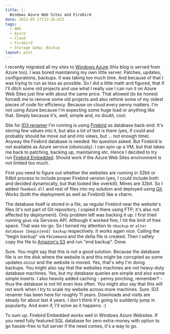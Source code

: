```yaml
---
title: |-
  Windows Azure Web Sites and Firebird
date: 2013-05-27T13:26:03Z
tags:
  - AWS
  - Azure
  - Cloud
  - Firebird
  - Storage &amp; Backup
layout: post
---
```

I recently migrated all my sites to [Windows Azure][1] (this blog is served from Azure too). I was bored maintaining my own little server. Patches, updates, configurations, backups. It was taking too much time. And because of that I was trying to run as less as possible. So I did a little math and figured, that if I'll ditch some old projects and use what I really use I can run it on Azure Web Sites just fine with about the same price. That allowed (to be honest forced) me to remove some old projects and also rethink some of my oldest pieces of code for efficiency. Because on cloud every penny matters. I'm not using Azure because I'm expecting some huge load or anything like that. Simply because it's, well, simple and, no doubt, cool.

<!-- excerpt -->

Site for [ID3 renamer][2] I'm running is using [Firebird][3] as database back-end. It's storing few values into it, but also a lot of text is there (yes, if could and probably should be move out and into views, but ... not enough time). Anyway the Firebird database is needed. No question asked. But Firebird is not available as Azure service (obviously). I can spin up a VM, but that takes me back to patching, backing up, maintaining etc. Hence I decided to try run [Firebird Embedded][4]. Should work if the Azure Web Sites environment is not limited too much.

First you need to figure out whether the websites are running in 32bit or 64bit process to include proper Firebird version (yes, I could include both and decided dynamically, but that looked like overkill). Mines are 32bit. So I added `fbembed.dll` and rest of files into my solution and deployed using [Git][5]. Works (both the deployment as well as Firebird) like a charm.

The database itself is stored in a file, as regular Firebird near the website's files (it's not part of Git repository, I copied it there using FTP; it's also not affected by deployment). Only problem left was backing it up. I first tried running `gbak` via Services API. Although it worked fine, I hit the limit of free space. That was no-go. So I turned my attention to `nbackup` or `alter database [begin|end] backup` respectively. It works again nice. Calling the "begin backup" via `FbCommand` and the delta file is created. Then I safely copy the file to [Amazon's S3][6] and run "end backup". Done.

Sure. You might say that this is not a good solution. Because the database file is on the disk where the website is and this might be corrupted as some updates occur and the website is moved. Yes, that's why I'm doing backups. You might also say that the websites machines are not heavy-duty database machines. Yes, but my database queries are simple and also some simple inserts. I also heavily added caching - penny pinching, remember? - thus the database is not hit even less often. You might also say that this will not work when I try to scale my website across more machines. Sure. ID3 renamer has been here for roughly 11 years. Downloads and visits are steady for about last 4 years. I don't think it's going to suddenly jump in popularity. And even if, I'll solve as it happens. :)

To sum up. Firebird Embedded works well in Windows Azure Websites. If you need fully featured SQL database for zero extra-money with option to go hassle-free to full server if the need comes, it's a way to go.

[1]: http://www.windowsazure.com
[2]: http://www.id3renamer.com
[3]: http://www.firebirdsql.org
[4]: http://www.firebirdsql.org/manual/fbmetasecur-embedded.html
[5]: http://en.wikipedia.org/wiki/Git_(software)
[6]: http://aws.amazon.com/s3/